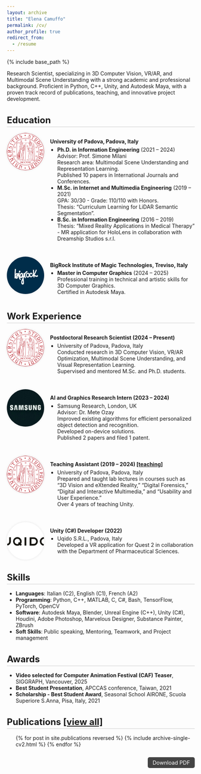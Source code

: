 ```yaml
---
layout: archive
title: "Elena Camuffo"
permalink: /cv/
author_profile: true
redirect_from:
  - /resume
---
```


<style>
:root {
  --bg-color: #ffffff;
  --text-color: #222222;
  --accent-color: #444444;
  --section-spacing: 2rem;
}
@media (prefers-color-scheme: dark) {
  :root {
    --bg-color: #1c1c1c;
    --text-color: #eeeeee;
    --accent-color: #bbbbbb;
  }
}

.cv-section h2 {
  font-size: 1.5rem;
  border-bottom: 1px solid #ccc;
  padding-bottom: 0.2rem;
  margin-bottom: 1rem;
}
.cv-entry {
  display: flex;
  gap: 1rem;
  align-items: flex-start;
  margin-bottom: 2rem;
}
.cv-entry .profile-pic {
  flex-shrink: 0;
  border-radius: 50%;
  width: 100px;
  height: 100px;
  object-fit: cover;
  box-shadow: 0 0 6px rgba(0,0,0,0.1);
}
.cv-entry-content {
  flex: 1;
}
.cv-entry-content ul {
  padding-left: 1.2rem;
  margin-top: 0.3rem;
  margin-bottom: 0.5rem;
  list-style: disc;
}
.cv-entry-content p {
  font-weight: bold;
  margin-bottom: 0.3rem;
}
.download-cv {
  text-align: right;
  margin-top: 2rem;
  font-size: 0.9rem;
}
.download-cv a {
  background: var(--accent-color);
  color: #fff;
  padding: 0.4rem 0.8rem;
  border-radius: 5px;
  text-decoration: none;
}
.download-cv a:hover {
  background: #333;
}
</style>

{% include base_path %}

Research Scientist, specializing in 3D Computer Vision, VR/AR, and Multimodal Scene Understanding with a strong academic and professional background. Proficient in Python, C++, Unity, and Autodesk Maya, with a proven track record of publications, teaching, and innovative project development.

<div class="cv-section">
  <h2>Education</h2>

  <div class="cv-entry">
    <img src="/images/cv/unipd.png" class="profile-pic" alt="unipd">
    <div class="cv-entry-content">
      <p>University of Padova, Padova, Italy</p>
      <ul>
        <li><strong>Ph.D. in Information Engineering</strong> (2021 – 2024)<br>Advisor: Prof. Simone Milani<br>Research area: Multimodal Scene Understanding and Representation Learning.<br>Published 10 papers in International Journals and Conferences.</li>
        <li><strong>M.Sc. in Internet and Multimedia Engineering</strong> (2019 – 2021)<br>GPA: 30/30 - Grade: 110/110 with Honors.<br>Thesis: “Curriculum Learning for LiDAR Semantic Segmentation”.</li>
        <li><strong>B.Sc. in Information Engineering</strong> (2016 – 2019)<br>Thesis: “Mixed Reality Applications in Medical Therapy” - MR application for HoloLens in collaboration with Dreamship Studios s.r.l.</li>
      </ul>
    </div>
  </div>

  <div class="cv-entry">
    <img src="/images/cv/bigrock.jpeg" class="profile-pic" alt="bigrock">
    <div class="cv-entry-content">
      <p>BigRock Institute of Magic Technologies, Treviso, Italy</p>
      <ul>
        <li><strong>Master in Computer Graphics</strong> (2024 – 2025)<br>Professional training in technical and artistic skills for 3D Computer Graphics.<br>Certified in Autodesk Maya.</li>
      </ul>
    </div>
  </div>
</div>

<div class="cv-section">
  <h2>Work Experience</h2>

  <div class="cv-entry">
    <img src="/images/cv/unipd.png" class="profile-pic" alt="unipd">
    <div class="cv-entry-content">
      <p>Postdoctoral Research Scientist (2024 – Present)</p>
      <ul>
        <li>University of Padova, Padova, Italy<br>Conducted research in 3D Computer Vision, VR/AR Optimization, Multimodal Scene Understanding, and Visual Representation Learning.<br>Supervised and mentored M.Sc. and Ph.D. students.</li>
      </ul>
    </div>
  </div>

  <div class="cv-entry">
    <img src="/images/cv/samsung2.png" class="profile-pic" alt="samsung">
    <div class="cv-entry-content">
      <p>AI and Graphics Research Intern (2023 – 2024)</p>
      <ul>
        <li>Samsung Research, London, UK<br>Advisor: Dr. Mete Ozay<br>Improved existing algorithms for efficient personalized object detection and recognition.<br>Developed on-device solutions.<br>Published 2 papers and filed 1 patent.</li>
      </ul>
    </div>
  </div>

  <div class="cv-entry">
    <img src="/images/cv/unipd.png" class="profile-pic" alt="unipd">
    <div class="cv-entry-content">
      <p>Teaching Assistant (2019 – 2024) <a href="../teaching">[teaching]</a></p>
      <ul>
        <li>University of Padova, Padova, Italy<br>Prepared and taught lab lectures in courses such as “3D Vision and eXtended Reality,” “Digital Forensics,” “Digital and Interactive Multimedia,” and “Usability and User Experience.”<br>Over 4 years of teaching Unity.</li>
      </ul>
    </div>
  </div>

  <div class="cv-entry">
    <img src="/images/cv/uqido.png" class="profile-pic" alt="uqido">
    <div class="cv-entry-content">
      <p>Unity (C#) Developer (2022)</p>
      <ul>
        <li>Uqido S.R.L., Padova, Italy<br>Developed a VR application for Quest 2 in collaboration with the Department of Pharmaceutical Sciences.</li>
      </ul>
    </div>
  </div>
</div>

<div class="cv-section">
  <h2>Skills</h2>
  <ul>
    <li><strong>Languages</strong>: Italian (C2), English (C1), French (A2)</li>
    <li><strong>Programming</strong>: Python, C++, MATLAB, C, C#, Bash, TensorFlow, PyTorch, OpenCV</li>
    <li><strong>Software</strong>: Autodesk Maya, Blender, Unreal Engine (C++), Unity (C#), Houdini, Adobe Photoshop, Marvelous Designer, Substance Painter, ZBrush</li>
    <li><strong>Soft Skills</strong>: Public speaking, Mentoring, Teamwork, and Project management</li>
  </ul>
</div>

<div class="cv-section">
  <h2>Awards</h2>
  <ul>
    <li><strong>Video selected for Computer Animation Festival (CAF) Teaser</strong>, SIGGRAPH, Vancouver, 2025</li>
    <li><strong>Best Student Presentation</strong>, APCCAS conference, Taiwan, 2021</li>
    <li><strong>Scholarship - Best Student Award</strong>, Seasonal School AIRONE, Scuola Superiore S.Anna, Pisa, Italy, 2021</li>
  </ul>
</div>

<div class="cv-section">
  <h2>Publications <a href="../publications">[view all]</a></h2>
  <ul>
    {% for post in site.publications reversed %}
      {% include archive-single-cv2.html %}
    {% endfor %}
  </ul>
</div>

<div class="download-cv">
  <a href="/files/ElenaCamuffo_CV.pdf" download>Download PDF</a>
</div>
